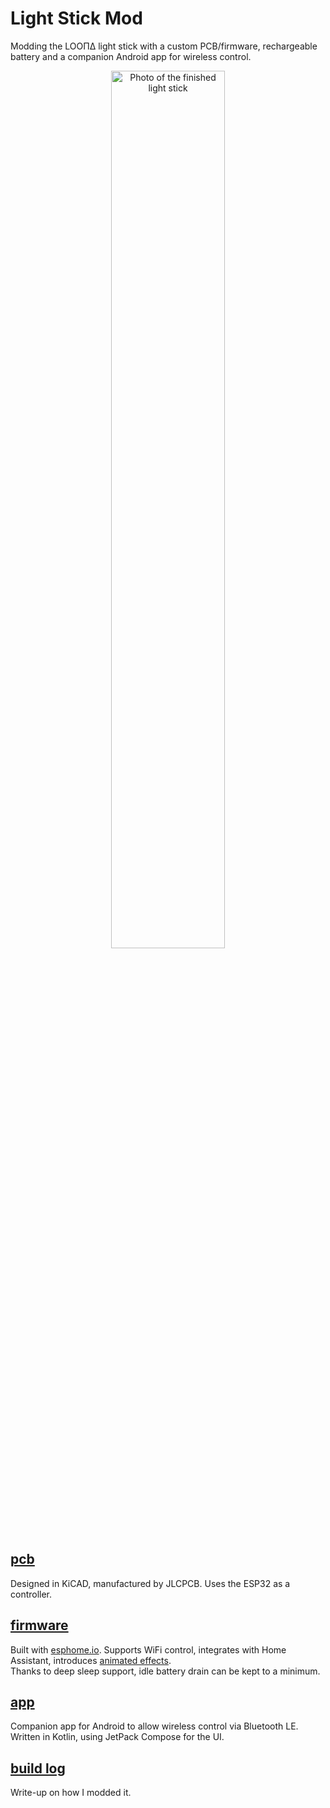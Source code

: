 # Light Stick Mod

Modding the LOOΠΔ light stick with a custom PCB/firmware, rechargeable battery and a companion Android app for wireless control.

<p align="center">
<img src="images/hero.jpg" alt="Photo of the finished light stick" style="width: 60%">
</p>

## [pcb](pcb)

Designed in KiCAD, manufactured by JLCPCB. Uses the ESP32 as a controller.

## [firmware](firmware)

Built with [esphome.io](https://esphome.io).
Supports WiFi control, integrates with Home Assistant, introduces [animated effects](https://gfycat.com/grandcharminghogget).  
Thanks to deep sleep support, idle battery drain can be kept to a minimum.

## [app](app)

Companion app for Android to allow wireless control via Bluetooth LE. Written in Kotlin, using JetPack Compose for the UI.

## [build log](build-log.md)

Write-up on how I modded it.
